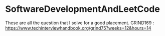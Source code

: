 # SoftwareDevelopmentAndLeetCode
These are all the question that I solve for a good placement.
GRIND169 : https://www.techinterviewhandbook.org/grind75?weeks=12&hours=14
